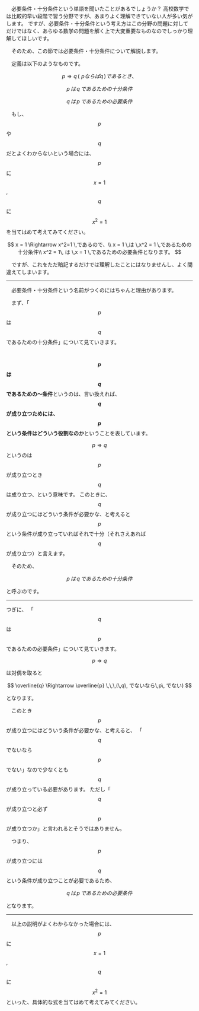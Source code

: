 <!--
3.3 必要条件と十分条件 -東大卒が教える高校数学の考え方-
-->
　必要条件・十分条件という単語を聞いたことがあるでしょうか？
高校数学では比較的早い段階で習う分野ですが、あまりよく理解できていない人が多い気がします。
ですが、必要条件・十分条件という考え方はこの分野の問題に対してだけではなく、あらゆる数学の問題を解く上で大変重要なものなのでしっかり理解してほしいです。

　そのため、この節では必要条件・十分条件について解説します。

　定義は以下のようなものです。


$$
p \Rightarrow q \,(\,\, pならばq\, ) であるとき、
$$

$$
p\,は\,q\,であるための十分条件
$$

$$
q\,は\,p\,であるための必要条件
$$

　もし、$$p$$ や$$q$$ だとよくわからないという場合には、 $$p$$ に $$x=1$$ , $$q $$ に $$x^2=1$$ を当てはめて考えてみてください。

$$
x = 1 \Rightarrow x^2=1 \,であるので、\\
x = 1 \,は \,x^2 = 1 \,であるための十分条件\\
x^2 = 1\, は \,x = 1 \,であるための必要条件となります。
$$ 



　ですが、これをただ暗記するだけでは理解したことにはなりませんし、よく間違えてしまいます。

***

　必要条件・十分条件という名前がつくのにはちゃんと理由があります。

　まず、「$$p$$ は $$q$$ であるための十分条件」について見ていきます。


　**$$p$$ は $$q$$ であるための〜条件**というのは、言い換えれば、
**$$q$$ が成り立つためには、$$p$$ という条件はどういう役割なのか**ということを表しています。

$$
p \Rightarrow q
$$
というのは $$p$$ が成り立つとき $$q$$ は成り立つ、という意味です。
このときに、 $$q$$ が成り立つにはどういう条件が必要かな、と考えると $$p$$ という条件が成り立っていればそれで十分（それさえあれば $$q$$ が成り立つ）と言えます。

　そのため、

$$
p\,は\,q\,であるための十分条件
$$

と呼ぶのです。

***

つぎに、
「$$q$$ は $$p$$ であるための必要条件」について見ていきます。


$$
p \Rightarrow q
$$

は対偶を取ると

$$
\overline{q} \Rightarrow \overline{p} \,\,\,(\,q\, でないなら\,p\, でない)
$$

となります。


　このとき$$p$$ が成り立つにはどういう条件が必要かな、と考えると、
「$$q$$ でないなら $$p$$ でない」なので少なくとも $$q$$ が成り立っている必要があります。
ただし「$$q$$ が成り立つと必ず $$p$$ が成り立つか」と言われるとそうではありません。

　つまり、$$p$$ が成り立つには $$q$$ という条件が成り立つことが必要であるため、

$$
q\,は\,p\,であるための必要条件
$$

となります。

***

　以上の説明がよくわからなかった場合には、$$p $$ に $$x=1$$ , $$q $$ に $$x^2=1$$ といった、具体的な式を当てはめて考えてみてください。

